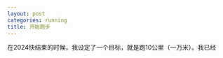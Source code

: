 ```yaml
---
layout: post
categories: running
title: 开始跑步
---
```


在2024快结束的时候，我设定了一个目标，就是跑10公里（一万米）。我已经
<!--stackedit_data:
eyJoaXN0b3J5IjpbLTE1MDQ0NjEyODMsMTkzMjExMjIzMl19
-->